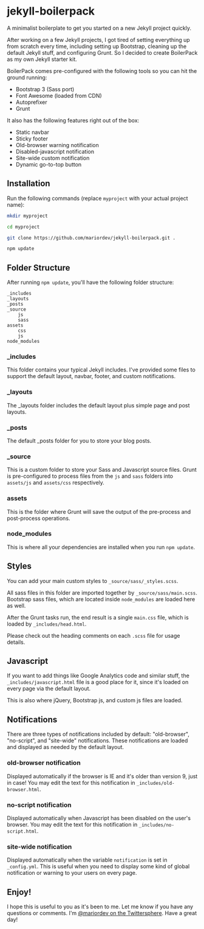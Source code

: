 # jekyll-boilerpack
A minimalist boilerplate to get you started on a new Jekyll project quickly.

After working on a few Jekyll projects, I got tired of setting everything up from scratch every time, including setting up Bootstrap,  cleaning up the default Jekyll stuff, and configuring Grunt. So I decided to create BoilerPack as my own Jekyll starter kit. 

BoilerPack comes pre-configured with the following tools so you can hit the ground running:

* Bootstrap 3 (Sass port)
* Font Awesome (loaded from CDN)
* Autoprefixer
* Grunt

It also has the following features right out of the box:

* Static navbar
* Sticky footer
* Old-browser warning notification
* Disabled-javascript notification
* Site-wide custom notification
* Dynamic go-to-top button

## Installation

Run the following commands (replace `myproject` with your actual project name):

```bash
mkdir myproject

cd myproject

git clone https://github.com/mariordev/jekyll-boilerpack.git .

npm update
```

## Folder Structure

After running `npm update`, you'll have the following folder structure:

	_includes
	_layouts
	_posts
	_source
		js
		sass
	assets
		css
		js
	node_modules

### _includes
This folder contains your typical Jekyll includes. I've provided some files to support the default layout, navbar, footer, and custom notifications.

### _layouts

The _layouts folder includes the default layout plus simple page and post layouts.

### _posts

The default _posts folder for you to store your blog posts.

### _source

This is a custom folder to store your Sass and Javascript source files. Grunt is pre-configured to process files from the `js` and `sass` folders into `assets/js` and `assets/css` respectively.

### assets

This is the folder where Grunt will save the output of the pre-process and post-process operations.

### node_modules

This is where all your dependencies are installed when you run `npm update`.

## Styles

You can add your main custom styles to `_source/sass/_styles.scss`. 

All sass files in this folder are imported together by `_source/sass/main.scss`. Bootstrap sass files, which are located inside `node_modules` are loaded here as well.

After the Grunt tasks run, the end result is a single `main.css` file, which is loaded by `_includes/head.html`.

Please check out the heading comments on each `.scss` file for usage details.


## Javascript

If you want to add things like Google Analytics code and similar stuff, the `_includes/javascript.html` file is a good place for it, since it's loaded on every page via the default layout.

This is also where jQuery, Bootstrap js, and custom js files are loaded.

## Notifications

There are three types of notifications included by default: "old-browser", "no-script", and "site-wide" notifications. These notifications are loaded and displayed as needed by the default layout.

### old-browser notification

Displayed automatically if the browser is IE and it's older than version 9, just in case! You may edit the text for this notification in `_includes/old-browser.html`.

### no-script notification

Displayed automatically when Javascript has been disabled on the user's browser. You may edit the text for this notification in `_includes/no-script.html`.

### site-wide notification

Displayed automatically when the variable `notification` is set in `_config.yml`. This is useful when you need to display some kind of  global notification or warning to your users on every page.


## Enjoy!

I hope this is useful to you as it's been to me. Let me know if you have any questions or comments. I'm [@mariordev on the Twittersphere](https://www.twitter.com/mariordev). Have a great day!